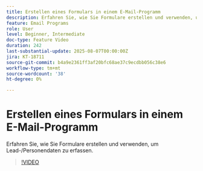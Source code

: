```yaml
---
title: Erstellen eines Formulars in einem E-Mail-Programm
description: Erfahren Sie, wie Sie Formulare erstellen und verwenden, um Lead-/Personendaten zu erfassen.
feature: Email Programs
role: User
level: Beginner, Intermediate
doc-type: Feature Video
duration: 242
last-substantial-update: 2025-08-07T00:00:00Z
jira: KT-18711
source-git-commit: b4a9e2361ff3af20bfc68ae37c9ecdbb056c38e6
workflow-type: tm+mt
source-wordcount: '38'
ht-degree: 0%

---
```



# Erstellen eines Formulars in einem E-Mail-Programm

Erfahren Sie, wie Sie Formulare erstellen und verwenden, um Lead-/Personendaten zu erfassen.

>[!VIDEO](https://video.tv.adobe.com/v/3470632/?learn=on&enablevpops)
